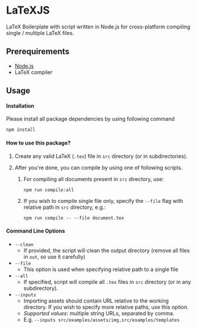 # LaTeXJS

LaTeX Boilerplate with script written in Node.js for cross-platform
compiling single / multiple LaTeX files.

## Prerequirements

-   [Node.js](https://nodejs.org)
-   LaTeX compiler

## Usage

#### Installation

Please install all package dependencies by using following command

```shell script
npm install
```

#### How to use this package?

1. Create any valid LaTeX (`.tex`) file in `src` directory (or in subdirectories).
1. After you're done, you can compile by using one of following scripts.

    1. For compiling all documents present in `src` directory, use:

        ```shell script
        npm run compile:all
        ```

    1. If you wish to compile single file only, specify the `--file` flag
       with relative path in `src` directory, e.g.:

        ```shell script
        npm run compile -- --file document.tex
        ```

#### Command Line Options

-   `--clean`
    -   If provided, the script will clean the output directory (remove all files in `out`, so use it carefully)
-   `--file`
    -   This option is used when specifying relative path to a single file
-   `--all`
    -   If specified, script will compile all `.tex` files in `src` directory (or in any subdirectory).
-   `--inputs`
    -   Importing assets should contain URL relative to the working directory.
        If you wish to specify more relative paths, use this option.
    -   _Supported values_: multiple string URLs, separated by comma.
    -   E.g. `--inputs src/examples/assets/img,src/examples/templates`
